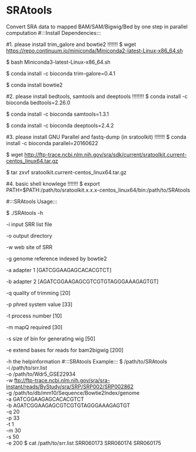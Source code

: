 # SRAtools
Convert SRA data to mapped BAM/SAM/Bigwig/Bed by one step in parallel computation
#:::Install Dependencies:::

#1. please install trim_galore and bowtie2 !!!!!!!
$ wget https://repo.continuum.io/miniconda/Miniconda2-latest-Linux-x86_64.sh

$ bash Miniconda3-latest-Linux-x86_64.sh

$ conda install -c bioconda trim-galore=0.4.1

$ conda install bowtie2

#2. please install bedtools, samtools and deeptools !!!!!!!!
$ conda install -c bioconda bedtools=2.26.0

$ conda install -c bioconda samtools=1.3.1

$ conda install -c bioconda deeptools=2.4.2

#3. please install GNU Parallel and fastq-dump (in sratoolkit) !!!!!!!
$ conda install -c bioconda parallel=20160622

$ wget http://ftp-trace.ncbi.nlm.nih.gov/sra/sdk/current/sratoolkit.current-centos_linux64.tar.gz

$ tar zxvf sratoolkit.current-centos_linux64.tar.gz

#4. basic shell knowlege !!!!!!!
$ export PATH=$PATH:/path/to/sratoolkit.x.x.x-centos_linux64/bin:/path/to/SRAtools

#:::SRAtools Usage:::

$ ./SRAtools -h

-i input SRR list file

-o output directory

-w web site of SRR

-g genome reference indexed by bowtie2

-a adapter 1 [GATCGGAAGAGCACACGTCT]

-b adapter 2 [AGATCGGAAGAGCGTCGTGTAGGGAAAGAGTGT]

-q quality of trimming [20]

-p phred system value [33]

-t process number [10]

-m mapQ required [30]

-s size of bin for generating wig [50]

-e extend bases for reads for bam2bigwig [200]

-h the helpinformation
#:::SRAtools Example:::
$ /path/to/SRAtools \
-i /path/to/srr.list \
-o /path/to/Wdr5_GSE22934 \
-w ftp://ftp-trace.ncbi.nlm.nih.gov/sra/sra-instant/reads/ByStudy/sra/SRP/SRP002/SRP002862 \
-g /path/to/db/mm10/Sequence/Bowtie2Index/genome \
-a GATCGGAAGAGCACACGTCT \
-b AGATCGGAAGAGCGTCGTGTAGGGAAAGAGTGT \
-q 20 \
-p 33 \
-t 1 \
-m 30 \
-s 50 \
-e 200
$ cat /path/to/srr.list
SRR060173
SRR060174
SRR060175

